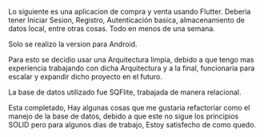 Lo siguiente es una aplicacion de compra y venta usando Flutter. 
Deberia tener Iniciar Sesion, Registro, Autenticación basica, almacenamiento de datos local, entre otras cosas. 
Todo en menos de una semana.

Solo se realizo la version para Android.

Para esto se decidio usar una Arquitectura limpia, 
debido a que tengo mas experiencia trabajando con dicha Arquitectura y a la final, 
funcionaria para escalar y expandir dicho proyecto en el futuro.

La base de datos utilizado fue SQFlite, trabajada de manera relacional.

Esta completado, Hay algunas cosas que me gustaria refactoriar como el manejo de la base de datos, 
debido a que este no sigue los principios SOLID pero para algunos dias de trabajo, Estoy satisfecho de como quedo.


